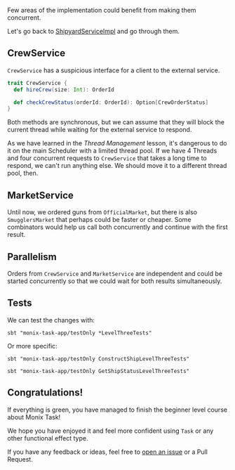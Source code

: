 Few areas of the implementation could benefit from making them concurrent.

Let's go back to [ShipyardServiceImpl](https://github.com/scalazone/monix-exercises/blob/main/monix-task-app/src/main/scala/scalazone/monix/app/domain/ShipyardServiceImpl.scala) and go through them.

## CrewService

`CrewService` has a suspicious interface for a client to the external service.

```scala 
trait CrewService {
  def hireCrew(size: Int): OrderId

  def checkCrewStatus(orderId: OrderId): Option[CrewOrderStatus]
}
```

Both methods are synchronous, but we can assume that they will block the current thread while waiting for the external service to respond.

As we have learned in the _Thread Management_ lesson, it's dangerous to do it on the main Scheduler with a limited thread pool.
If we have 4 Threads and four concurrent requests to `CrewService` that takes a long time to respond, we can't run anything else.
We should move it to a different thread pool, then.

## MarketService

Until now, we ordered guns from `OfficialMarket`, but there is also `SmugglersMarket` that perhaps could be faster or cheaper.
Some combinators would help us call both concurrently and continue with the first result.

## Parallelism

Orders from `CrewService` and `MarketService` are independent and could be started concurrently so that we could wait for both results simultaneously.

## Tests

We can test the changes with:

``` 
sbt "monix-task-app/testOnly *LevelThreeTests"
```

Or more specific:

``` 
sbt "monix-task-app/testOnly ConstructShipLevelThreeTests"
```

``` 
sbt "monix-task-app/testOnly GetShipStatusLevelThreeTests"
```

## Congratulations!

If everything is green, you have managed to finish the beginner level course about Monix Task!

We hope you have enjoyed it and feel more confident using `Task` or any other functional effect type.

If you have any feedback or ideas, feel free to [open an issue](https://github.com/scalazone/monix/issues) or a Pull Request.
